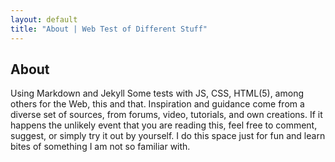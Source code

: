 ```yaml
---
layout: default
title: "About | Web Test of Different Stuff"
---
```

## About
Using Markdown and Jekyll
Some tests with JS, CSS, HTML(5), among others for the Web, this and that. Inspiration and guidance come from a diverse set of sources, from forums, video, tutorials, and own creations.
If it happens the unlikely event that you are reading this, feel free to comment, suggest, or simply try it out by yourself. I do this space just for fun and learn bites of something I am not so familiar with.

